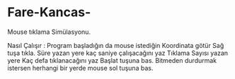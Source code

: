 # Fare-Kancas-
Mouse tıklama Simülasyonu. 

Nasıl Çalışır :
Program başladığın da mouse istediğin 
Koordinata götür Sağ tuşa tıkla.
Süre yazan yere kaç saniye çalışacağını yaz
Tıklama Sayısı yazan yere Kaç defa 
tıklanacağını yaz
Başlat tuşuna bas.
Bitmeden durdurmak istersen herhangi bir 
yerde mouse sol tuşuna bas.

